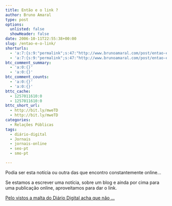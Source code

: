 ```yaml
---
title: Então e o link ?
author: Bruno Amaral
type: post
options:
  unlisted: false
  showHeader: false
date: 2006-10-11T22:55:38+00:00
slug: /entao-e-o-link/
shorturls:
  - 'a:7:{s:9:"permalink";s:47:"http://www.brunoamaral.com/post/entao-e-o-link/";s:7:"tinyurl";s:25:"http://tinyurl.com/cos8ca";s:4:"isgd";s:17:"http://is.gd/pIWD";s:5:"bitly";s:18:"http://bit.ly/736w";s:5:"snipr";s:22:"http://snipr.com/evnqr";s:5:"snurl";s:22:"http://snurl.com/evnqr";s:7:"snipurl";s:24:"http://snipurl.com/evnqr";}'
  - 'a:7:{s:9:"permalink";s:47:"http://www.brunoamaral.com/post/entao-e-o-link/";s:7:"tinyurl";s:25:"http://tinyurl.com/cos8ca";s:4:"isgd";s:17:"http://is.gd/pIWD";s:5:"bitly";s:18:"http://bit.ly/736w";s:5:"snipr";s:22:"http://snipr.com/evnqr";s:5:"snurl";s:22:"http://snurl.com/evnqr";s:7:"snipurl";s:24:"http://snipurl.com/evnqr";}'
btc_comment_summary:
  - 'a:0:{}'
  - 'a:0:{}'
btc_comment_counts:
  - 'a:0:{}'
  - 'a:0:{}'
bttc_cache:
  - 1257011610:0
  - 1257011610:0
bttc_short_url:
  - http://bit.ly/mweTD
  - http://bit.ly/mweTD
categories:
  - Relações Públicas
tags:
  - diário-digital
  - Jornais
  - jornais-online
  - seo-pt
  - smo-pt

---
```

Podia ser esta notícia ou outra das que encontro constantemente online&#8230;

Se estamos a escrever uma notícia, sobre um blog e ainda por cima para uma publicação online, aproveitamos para dar o link.

[Pelo vistos a malta do Diário Digital acha que não &#8230;][1]

 [1]: http://diariodigital.sapo.pt/news.asp?section_id=18&id_news=246102